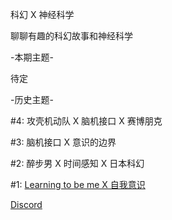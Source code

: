 科幻 X 神经科学

聊聊有趣的科幻故事和神经科学

-本期主题-

待定

-历史主题-

#4: 攻壳机动队 X 脑机接口 X 赛博朋克

#3: 脑机接口 X 意识的边界

#2: 醉步男 X 时间感知 X 日本科幻

#1: [Learning to be me X 自我意识](1.html)

[Discord](https://discord.gg/2hq5yNGaux)


<script>var clicky_site_ids = clicky_site_ids || []; clicky_site_ids.push(101307141);</script>
<script async src="//static.getclicky.com/js"></script>

